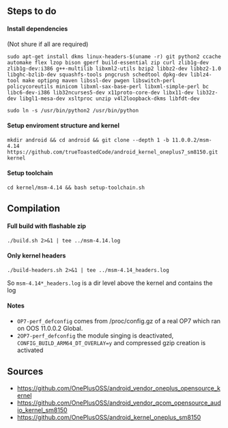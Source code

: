 ## Steps to do
#### Install dependencies
(Not shure if all are required)
```
sudo apt-get install dkms linux-headers-$(uname -r) git python2 ccache automake flex lzop bison gperf build-essential zip curl zlib1g-dev zlib1g-dev:i386 g++-multilib libxml2-utils bzip2 libbz2-dev libbz2-1.0 libghc-bzlib-dev squashfs-tools pngcrush schedtool dpkg-dev liblz4-tool make optipng maven libssl-dev pwgen libswitch-perl policycoreutils minicom libxml-sax-base-perl libxml-simple-perl bc libc6-dev-i386 lib32ncurses5-dev x11proto-core-dev libx11-dev lib32z-dev libgl1-mesa-dev xsltproc unzip v4l2loopback-dkms libfdt-dev
```
```
sudo ln -s /usr/bin/python2 /usr/bin/python
```
#### Setup enviroment structure and kernel
```
mkdir android && cd android && git clone --depth 1 -b 11.0.0.2/msm-4.14 https://github.com/trueToastedCode/android_kernel_oneplus7_sm8150.git kernel
```
#### Setup toolchain
```
cd kernel/msm-4.14 && bash setup-toolchain.sh
```
## Compilation
#### Full build with flashable zip
```
./build.sh 2>&1 | tee ../msm-4.14.log
```
#### Only kernel headers
```
./build-headers.sh 2>&1 | tee ../msm-4.14_headers.log
```
So ```msm-4.14*_headers.log``` is a dir level above the kernel and contains the log
#### Notes
- ```OP7-perf_defconfig``` comes from /proc/config.gz of a real OP7 which ran on OOS 11.0.0.2 Global. 
- ```2OP7-perf_defconfig``` the module singing is deactivated, ```CONFIG_BUILD_ARM64_DT_OVERLAY=y``` and compressed gzip creation is activated

## Sources
- https://github.com/OnePlusOSS/android_vendor_oneplus_opensource_kernel
- https://github.com/OnePlusOSS/android_vendor_qcom_opensource_audio_kernel_sm8150
- https://github.com/OnePlusOSS/android_kernel_oneplus_sm8150
